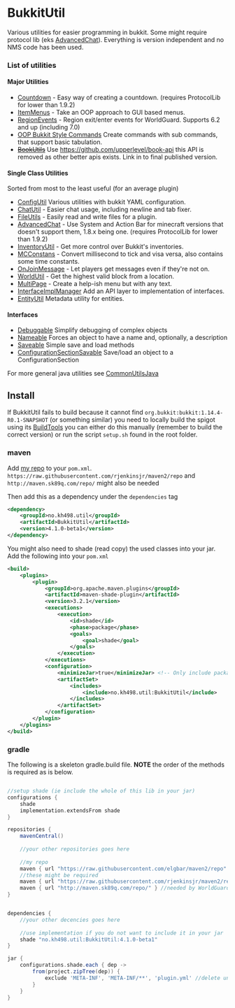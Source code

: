 # BukkitUtil

Various utilities for easier programming in bukkit. Some might require protocol lib (eks [AdvancedChat](https://github.com/elgbar/BukkitUtil/blob/master/BukkitUtil-core/src/main/java/no/kh498/util/chat/AdvancedChat.java#L80)). Everything is version independent and no NMS code has been used. 

### List of utilities

#### Major Utilities 

* [Countdown](https://github.com/elgbar/BukkitUtil/tree/master/BukkitUtil-core/src/main/java/no/kh498/util/countdown) - Easy way of creating a countdown. (requires ProtocolLib for lower than 1.9.2)
* [ItemMenus](https://github.com/elgbar/BukkitUtil/tree/master/BukkitUtil-core/src/main/java/no/kh498/util/itemMenus) - Take an OOP approach to GUI based menus.
* [RegionEvents](https://github.com/elgbar/BukkitUtil/blob/master/BukkitUtil-core/src/main/java/no/kh498/util/regionEvents) - Region exit/enter events for WorldGuard. Supports 6.2 and up (including 7.0)
* [OOP Bukkit Style Commands](https://github.com/elgbar/BukkitUtil/tree/master/BukkitUtil-core/src/main/java/no/kh498/util/command) Create commands with sub commands, that support basic tabulation.
* [<del>BookUtils</del>](https://github.com/elgbar/BukkitUtil/tree/18492589683c49435b7a7969999a73d0176a6439/src/main/java/no/kh498/util/book) Use <https://github.com/upperlevel/book-api> this API is removed as other better apis exists. Link in to final published version.

#### Single Class Utilities

Sorted from most to the least useful (for an average plugin)

* [ConfigUtil](https://github.com/elgbar/BukkitUtil/blob/master/BukkitUtil-core/src/main/java/no/kh498/util/ConfigUtil.java) Various utilities with bukkit YAML configuration.
* [ChatUtil](https://github.com/elgbar/BukkitUtil/blob/master/BukkitUtil-core/src/main/java/no/kh498/util/ChatUtil.java) - Easier chat usage, including newline and tab fixer.
* [FileUtils](https://github.com/elgbar/BukkitUtil/blob/master/BukkitUtil-core/src/main/java/no/kh498/util/FileUtils.java) - Easily read and write files for a plugin.
* [AdvancedChat](https://github.com/elgbar/BukkitUtil/tree/master/BukkitUtil-core/src/main/java/no/kh498/util/chat) - Use System and Action Bar for minecraft versions that doesn't support them, 1.8.x being one. (requires ProtocolLib for lower than 1.9.2)
* [InventoryUtil](https://github.com/elgbar/BukkitUtil/blob/master/BukkitUtil-core/src/main/java/no/kh498/util/InventoryUtil.java) - Get more control over Bukkit's inventories.
* [MCConstans](https://github.com/elgbar/BukkitUtil/blob/master/BukkitUtil-core/src/main/java/no/kh498/util/MCConstants.java) - Convert millisecond to tick and visa versa, also contains some time constants.
* [OnJoinMessage](https://github.com/elgbar/BukkitUtil/blob/master/BukkitUtil-core/src/main/java/no/kh498/util/OnJoinMessage.java) - Let players get messages even if they're not on.
* [WorldUtil](https://github.com/elgbar/BukkitUtil/blob/master/BukkitUtil-core/src/main/java/no/kh498/util/WorldUtil.java) - Get the highest valid block from a location.
* [MultiPage](https://github.com/elgbar/BukkitUtil/blob/master/BukkitUtil-core/src/main/java/no/kh498/util/MultiPage.java) - Create a help-ish menu but with any text.
* [InterfaceImplManager](https://github.com/elgbar/BukkitUtil/blob/master/BukkitUtil-core/src/main/java/no/kh498/util/InterfaceImplManager.java) Add an API layer to implementation of interfaces.
* [EntityUtil](https://github.com/elgbar/BukkitUtil/blob/master/BukkitUtil-core/src/main/java/no/kh498/util/EntityUtil.java) Metadata utility for entities.

#### Interfaces

* [Debuggable](https://github.com/elgbar/BukkitUtil/blob/master/BukkitUtil-core/src/main/java/no/kh498/util/Debuggable.java) Simplify debugging of complex objects
* [Nameable](https://github.com/elgbar/BukkitUtil/blob/master/BukkitUtil-core/src/main/java/no/kh498/util/Nameable.java) Forces an object to have a name and, optionally, a description
* [Saveable](https://github.com/elgbar/BukkitUtil/blob/master/BukkitUtil-core/src/main/java/no/kh498/util/Saveable.java) Simple save and load methods
* [ConfigurationSectionSavable](https://github.com/elgbar/BukkitUtil/blob/master/BukkitUtil-core/src/main/java/no/kh498/util/ConfigurationSectionSavable.java) Save/load an object to a ConfigurationSection

For more general java utilities see [CommonUtilsJava](https://github.com/elgbar/CommonUtilsJava)

## Install

If BukkitUtil fails to build because it cannot find `org.bukkit:bukkit:1.14.4-R0.1-SNAPSHOT` (or something similar) you need to locally build the spigot using its [BuildTools](https://www.spigotmc.org/wiki/buildtools/) you can either do this manually (remember to build the correct version) or run the script `setup.sh` found in the root folder.

### maven

Add [my repo](https://github.com/elgbar/maven2) to your `pom.xml`. `https://raw.githubusercontent.com/rjenkinsjr/maven2/repo` and `http://maven.sk89q.com/repo/` might also be needed


Then add this as a dependency under the `dependencies` tag

```xml
<dependency>
    <groupId>no.kh498.util</groupId>
    <artifactId>BukkitUtil</artifactId>
    <version>4.1.0-beta1</version>
</dependency>
```

You might also need to shade (read copy) the used classes into your jar. Add the following into your `pom.xml`

```xml
<build>
    <plugins>
        <plugin>
            <groupId>org.apache.maven.plugins</groupId>
            <artifactId>maven-shade-plugin</artifactId>
            <version>3.2.1</version>
            <executions>
                <execution>
                    <id>shade</id>
                    <phase>package</phase>
                    <goals>
                        <goal>shade</goal>
                    </goals>
                </execution>
            </executions>
            <configuration>
                <minimizeJar>true</minimizeJar> <!-- Only include packages that you are using. Note: Requires Java 1.5 or higher. -->
                <artifactSet>
                    <includes>
                        <include>no.kh498.util:BukkitUtil</include>
                    </includes>
                </artifactSet>
            </configuration>
        </plugin>
    </plugins>
</build>       
```

### gradle

The following is a skeleton gradle.build file. **NOTE** the order of the methods is required as is below.

```groovy

//setup shade (ie include the whole of this lib in your jar)
configurations {
    shade
    implementation.extendsFrom shade
}

repositories {
    mavenCentral()
    
    //your other repositories goes here
    
    //my repo
    maven { url "https://raw.githubusercontent.com/elgbar/maven2/repo" }
    //these might be required
    maven { url "https://raw.githubusercontent.com/rjenkinsjr/maven2/repo" } // needed by slf4bukkit (a logger)
    maven { url "http://maven.sk89q.com/repo/" } //needed by WorldGuard
}


dependencies {
    //your other decencies goes here
    
    //use implementation if you do not want to include it in your jar
    shade "no.kh498.util:BukkitUtil:4.1.0-beta1"
}

jar {
    configurations.shade.each { dep ->
        from(project.zipTree(dep)) {
            exclude 'META-INF', 'META-INF/**', 'plugin.yml' //delete unwanted/duplicate stuff
        }
    }
}
```
